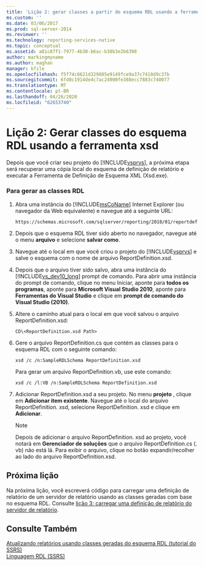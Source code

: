 ```yaml
---
title: 'Lição 2: gerar classes a partir do esquema RDL usando a ferramenta xsd | Microsoft Docs'
ms.custom: ''
ms.date: 03/06/2017
ms.prod: sql-server-2014
ms.reviewer: ''
ms.technology: reporting-services-native
ms.topic: conceptual
ms.assetid: a81c87f1-7977-4b30-b6ac-b38b3e2b6398
author: markingmyname
ms.author: maghan
manager: kfile
ms.openlocfilehash: f5f74c6621d329885e9149fce9a37c7418d9c37b
ms.sourcegitcommit: 6fd8c1914de4c7ac24900fe388ecc7883c740077
ms.translationtype: MT
ms.contentlocale: pt-BR
ms.lasthandoff: 04/26/2020
ms.locfileid: "62653740"
---
```

# <a name="lesson-2-generate-classes-from-the-rdl-schema-using-the-xsd-tool"></a>Lição 2: Gerar classes do esquema RDL usando a ferramenta xsd 
  Depois que você criar seu projeto do [!INCLUDE[vsprvs](../includes/vsprvs-md.md)], a próxima etapa será recuperar uma cópia local do esquema de definição de relatório e executar a Ferramenta de Definição de Esquema XML (Xsd.exe).  
  
### <a name="to-generate-the-rdl-classes"></a>Para gerar as classes RDL  
  
1.  Abra uma instância do [!INCLUDE[msCoName](../includes/msconame-md.md)] Internet Explorer (ou navegador da Web equivalente) e navegue até a seguinte URL:  
  
    ```  
    https://schemas.microsoft.com/sqlserver/reporting/2010/01/reportdefinition/ReportDefinition.xsd  
    ```  
  
2.  Depois que o esquema RDL tiver sido aberto no navegador, navegue até o menu **arquivo** e selecione **salvar como**.  
  
3.  Navegue até o local em que você criou o projeto do [!INCLUDE[vsprvs](../includes/vsprvs-md.md)] e salve o esquema com o nome de arquivo ReportDefinition.xsd.  
  
4.  Depois que o arquivo tiver sido salvo, abra uma instância do [!INCLUDE[vs_dev10_long](../includes/vs-dev10-long-md.md)] prompt de comando. Para abrir uma instância do prompt de comando, clique no menu Iniciar, aponte para **todos os programas**, aponte para **Microsoft Visual Studio 2010**, aponte para **Ferramentas do Visual Studio** e clique em **prompt de comando do Visual Studio (2010)**.  
  
5.  Altere o caminho atual para o local em que você salvou o arquivo ReportDefinition.xsd:  
  
     `CD\<ReportDefinition.xsd Path>`  
  
6.  Gere o arquivo ReportDefinition.cs que contém as classes para o esquema RDL com o seguinte comando:  
  
     `xsd /c /n:SampleRDLSchema ReportDefinition.xsd`  
  
     Para gerar um arquivo ReportDefinition.vb, use este comando:  
  
     `xsd /c /l:VB /n:SampleRDLSchema ReportDefinition.xsd`  
  
7.  Adicionar ReportDefinition.xsd a seu projeto. No menu **projeto** , clique em **Adicionar item existente**. Navegue até o local do arquivo ReportDefinition. xsd, selecione ReportDefinition. xsd e clique em **Adicionar**.  
  
    > [!NOTE]  
    >  Depois de adicionar o arquivo ReportDefinition. xsd ao projeto, você notará em **Gerenciador de soluções** que o arquivo ReportDefinition.cs (. vb) não está lá. Para exibir o arquivo, clique no botão expandir/recolher ao lado do arquivo ReportDefinition.xsd.  
  
## <a name="next-lesson"></a>Próxima lição  
 Na próxima lição, você escreverá código para carregar uma definição de relatório de um servidor de relatório usando as classes geradas com base no esquema RDL. Consulte [lição 3: carregar uma definição de relatório do servidor de relatório](../../2014/tutorials/lesson-3-load-a-report-definition-from-the-report-server.md).  
  
## <a name="see-also"></a>Consulte Também  
 [Atualizando relatórios usando classes geradas do esquema RDL &#40;tutorial do SSRS&#41;](../../2014/tutorials/updating-reports-using-classes-generated-from-the-rdl-schema-ssrs-tutorial.md)   
 [Linguagem RDL &#40;SSRS&#41;](../reporting-services/reports/report-definition-language-ssrs.md)  
  
  

